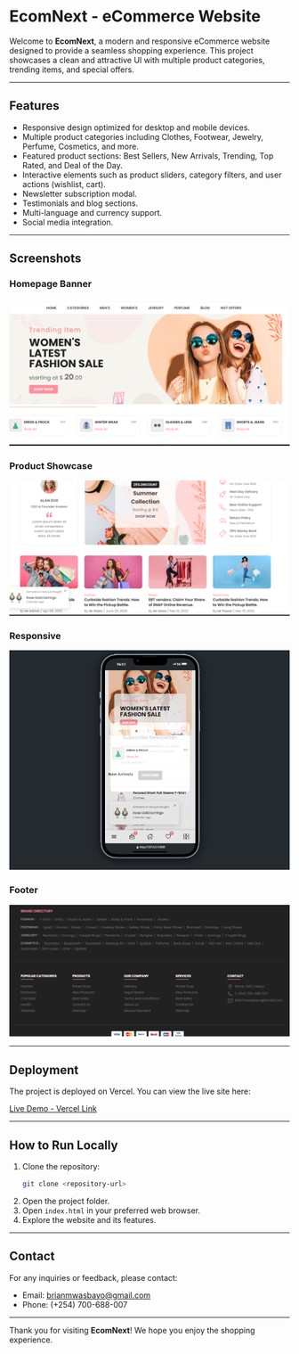 # EcomNext - eCommerce Website

Welcome to **EcomNext**, a modern and responsive eCommerce website designed to provide a seamless shopping experience. This project showcases a clean and attractive UI with multiple product categories, trending items, and special offers.

---

## Features

- Responsive design optimized for desktop and mobile devices.
- Multiple product categories including Clothes, Footwear, Jewelry, Perfume, Cosmetics, and more.
- Featured product sections: Best Sellers, New Arrivals, Trending, Top Rated, and Deal of the Day.
- Interactive elements such as product sliders, category filters, and user actions (wishlist, cart).
- Newsletter subscription modal.
- Testimonials and blog sections.
- Multi-language and currency support.
- Social media integration.

---

## Screenshots

### Homepage Banner
![Banner 1](./assets/live-project/home.png)


### Product Showcase
![Product Showcase 1](./assets/live-project/showcase1.png)


### Responsive
![Testimonial](./assets/live-project/responsive.png)

### Footer 
![Testimonial](./assets/live-project/footer.png)

---

## Deployment

The project is deployed on Vercel. You can view the live site here:

[Live Demo - Vercel Link](https://ecom-next-6i4m6njo0-brians-projects-bcfd072c.vercel.app/)



---

## How to Run Locally

1. Clone the repository:
   ```bash
   git clone <repository-url>
   ```
2. Open the project folder.
3. Open `index.html` in your preferred web browser.
4. Explore the website and its features.

---

## Contact

For any inquiries or feedback, please contact:

- Email: brianmwasbayo@gmail.com
- Phone: (+254) 700-688-007

---

Thank you for visiting **EcomNext**! We hope you enjoy the shopping experience.
